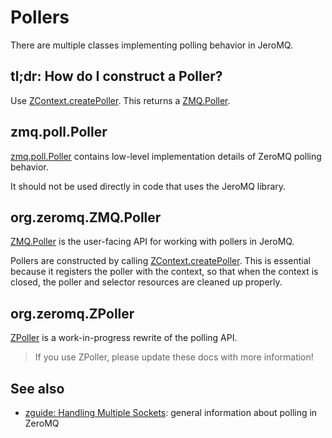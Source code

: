 # Pollers

There are multiple classes implementing polling behavior in JeroMQ.

## tl;dr: How do I construct a Poller?

Use [ZContext.createPoller][create-poller]. This returns a
[ZMQ.Poller][zmq-poller].

## zmq.poll.Poller

[zmq.poll.Poller][zmq-poll-poller] contains low-level implementation details of
ZeroMQ polling behavior.

It should not be used directly in code that uses the JeroMQ library.

## org.zeromq.ZMQ.Poller

[ZMQ.Poller][zmq-poller] is the user-facing API for working with pollers in
JeroMQ.

Pollers are constructed by calling [ZContext.createPoller][create-poller]. This
is essential because it registers the poller with the context, so that when the
context is closed, the poller and selector resources are cleaned up properly.

## org.zeromq.ZPoller

[ZPoller][zpoller] is a work-in-progress rewrite of the polling API.

> If you use ZPoller, please update these docs with more information!

## See also

* [zguide: Handling Multiple Sockets][zguide-polling]: general
  information about polling in ZeroMQ


[zmq-poll-poller]: https://static.javadoc.io/org.zeromq/jeromq/0.6.0/zmq/poll/Poller.html
[zmq-poller]: https://static.javadoc.io/org.zeromq/jeromq/0.6.0/org/zeromq/ZMQ.Poller.html
[create-poller]: https://static.javadoc.io/org.zeromq/jeromq/0.6.0/org/zeromq/ZContext.html#createPoller(int)
[zpoller]: https://static.javadoc.io/org.zeromq/jeromq/0.6.0/org/zeromq/ZPoller.html
[zguide-polling]: https://zguide.zeromq.org/docs/chapter2/#Handling-Multiple-Sockets
